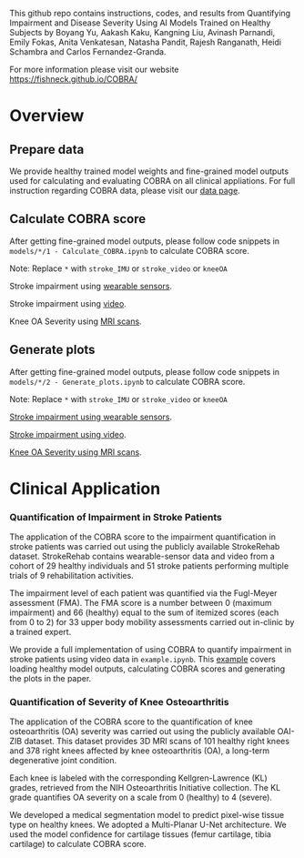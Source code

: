 
This github repo contains instructions, codes, and results from Quantifying Impairment and Disease Severity Using AI Models Trained on Healthy Subjects by Boyang Yu, Aakash Kaku, Kangning Liu, Avinash Parnandi, Emily Fokas, Anita Venkatesan, Natasha Pandit, Rajesh Ranganath, Heidi Schambra and Carlos Fernandez-Granda.

For more information please visit our website https://fishneck.github.io/COBRA/

# Overview

## Prepare data 

We provide healthy trained model weights and fine-grained model outputs used for calculating and evaluating COBRA on all clinical appliations. For full instruction regarding COBRA data, please visit our [data page](https://github.com/fishneck/COBRA/tree/main/data).




## Calculate COBRA score

After getting fine-grained model outputs, please follow code snippets in `models/*/1 - Calculate_COBRA.ipynb` to calculate COBRA score. 

Note: Replace `*` with `stroke_IMU` or `stroke_video` or `kneeOA` 

Stroke impairment using [wearable sensors](https://github.com/fishneck/COBRA/tree/main/models/stroke_IMU/).

Stroke impairment using [video](https://github.com/fishneck/COBRA/tree/main/models/stroke_video/).

Knee OA Severity using [MRI scans](https://github.com/fishneck/COBRA/tree/main/models/kneeOA/).



## Generate plots

After getting fine-grained model outputs, please follow code snippets in `models/*/2 - Generate_plots.ipynb` to calculate COBRA score. 

Note: Replace `*` with `stroke_IMU` or `stroke_video` or `kneeOA` 

[Stroke impairment using wearable sensors](https://github.com/fishneck/COBRA/tree/main/models/stroke_IMU/).

[Stroke impairment using video](https://github.com/fishneck/COBRA/tree/main/models/stroke_video/).

[Knee OA Severity using MRI scans](https://github.com/fishneck/COBRA/tree/main/models/kneeOA/).




# Clinical Application

### Quantification of Impairment in Stroke Patients

The application of the COBRA score to the impairment quantification in stroke patients was carried out using the publicly available StrokeRehab dataset. StrokeRehab contains wearable-sensor data and video from a cohort of 29 healthy individuals and 51 stroke patients performing multiple trials of 9 rehabilitation activities.

The impairment level of each patient was quantified via the Fugl-Meyer assessment (FMA). The FMA score is a number between 0 (maximum impairment) and 66 (healthy) equal to the sum of itemized scores (each from 0 to 2) for 33 upper body mobility assessments carried out in-clinic by a trained expert.

We provide a full implementation of using COBRA to quantify impairment in stroke patients using video data in `example.ipynb`. This [example](https://github.com/fishneck/COBRA/blob/main/example.ipynb) covers loading healthy model outputs, calculating COBRA scores and generating the plots in the paper.


### Quantification of Severity of Knee Osteoarthritis

The application of the COBRA score to the quantification of knee osteoarthritis (OA) severity was carried out using the publicly available OAI-ZIB dataset. This dataset provides 3D MRI scans of 101 healthy right knees and 378 right knees affected by knee osteoarthritis (OA), a long-term degenerative joint condition.


Each knee is labeled with the corresponding Kellgren-Lawrence (KL) grades, retrieved from the NIH Osteoarthritis Initiative collection. The KL grade quantifies OA severity on a scale from 0 (healthy) to 4 (severe).

We developed a medical segmentation model to predict pixel-wise tissue type on healthy knees. We adopted a Multi-Planar U-Net architecture. We used the model confidence for cartilage tissues (femur cartilage, tibia cartilage) to calculate COBRA score. 

